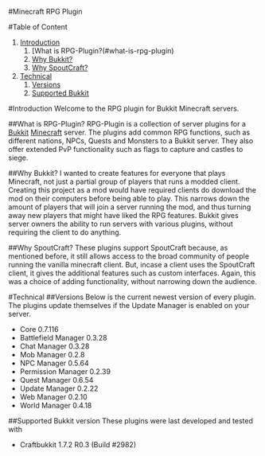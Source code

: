 #Minecraft RPG Plugin

#Table of Content

1. [Introduction](#introduction)
    1. [What is RPG-Plugin?(#what-is-rpg-plugin)
    1. [Why Bukkit?](#why-bukkit)
    1. [Why SpoutCraft?](#why-spoutcraft)
1. [Technical](#technical)
    1. [Versions](#versions)
    1. [Supported Bukkit](#supported-bukkit)

#Introduction
Welcome to the RPG plugin for Bukkit Minecraft servers.

##What is RPG-Plugin?
RPG-Plugin is a collection of server plugins for a [Bukkit](http://bukkit.org) [Minecraft](http://minecraft.net) server.
The plugins add common RPG functions, such as different nations, NPCs, Quests and Monsters to a Bukkit server.
They also offer extended PvP functionality such as flags to capture and castles to siege.

##Why Bukkit?
I wanted to create features for everyone that plays Minecraft, not just a partial group of players that runs a modded client.
Creating this project as a mod would have required clients do download the mod on their computers before being able to play.
This narrows down the amount of players that will join a server running the mod, and thus turning away new players that might have liked the RPG features.
Bukkit gives server owners the ability to run servers with various plugins, without requiring the client to do anything.

##Why SpoutCraft?
These plugins support SpoutCraft because, as mentioned before, it still allows access to the broad community of people running the vanilla minecraft client.
But, incase a client uses the SpoutCraft client, it gives the additional features such as custom interfaces.
Again, this was a choice of adding functionality, without narrowing down the audience.

#Technical
##Versions
Below is the current newest version of every plugin. The plugins update themselves if the Update Manager is enabled on your server.

 - Core			0.7.116
 - Battlefield Manager	0.3.28
 - Chat Manager		0.3.28
 - Mob Manager		0.2.8
 - NPC Manager		0.5.64
 - Permission Manager	0.2.39
 - Quest Manager	0.6.54
 - Update Manager	0.2.22
 - Web Manager		0.2.10
 - World Manager	0.4.18

##Supported Bukkit version
These plugins were last developed and tested with

 - Craftbukkit 1.7.2 R0.3 (Build #2982)
